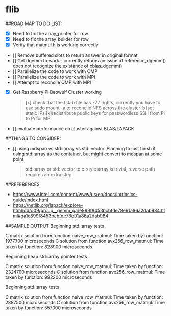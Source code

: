 # flib

##ROAD MAP TO DO LIST:
- [x] Need to fix the array_printer for row
- [x] Need to fix the array_builder for row
- [x] Verify that matmul.h is working correctly 
- [] Remove buffered slots to return answer in original format
- [] Get dgemm to work - currently returns an issue of reference_dgemm() does not recognize the existance of cblas_dgemm()
- [] Parallelize the code to work with OMP
- [] Parallelize the code to work with MPI
- [] Attempt to reconcile OMP with MPI
- [x] Get Raspberry Pi Beowulf Cluster working
    >[x] check that the fstab file has 777 rights, currently you have to use sudo mount -a to 
     reconcile NFS across the cluster
    >[x]set static IPs
    >[x]redistribute public keys for passwordless SSH from Pi to Pi for MPI
- [] evaluate performance on cluster against BLAS/LAPACK


##THINGS TO CONSIDER:
- [] using mdspan vs std::array vs std::vector. Planning to just finish it using std::array as the container, but might convert to mdspan at some point
    > std::array or std::vector to c-style array is trivial, reverse path requires an extra step


##REFERENCES
- https://www.intel.com/content/www/us/en/docs/intrinsics-guide/index.html
- https://netlib.org/lapack/explore-html/dd/d09/group__gemm_ga1e899f8453bcbfde78e91a86a2dab984.html#ga1e899f8453bcbfde78e91a86a2dab984


##SAMPLE OUTPUT
Beginning <double> std::array tests

C matrix solution from function naive_row_matmul:
Time taken by function: 1977700 microseconds
C solution from function avx256_row_matmul:
Time taken by function: 828900 microseconds

Beginning <double> heap std::array pointer tests

C matrix solution from function naive_row_matmul:
Time taken by function: 2324700 microseconds
C solution from function avx256_row_matmul:
Time taken by function: 992200 microseconds

Beginning <float> std::array tests

C matrix solution from function naive_row_matmul:
Time taken by function: 2887500 microseconds
C solution from function avx256_row_matmul:
Time taken by function: 557000 microseconds